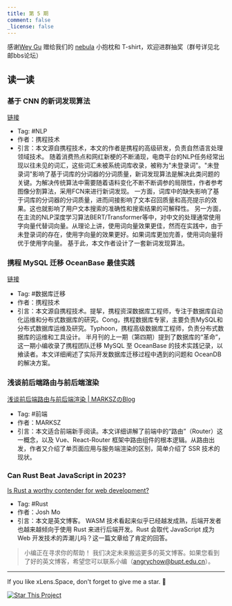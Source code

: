 ```yaml
---
title: 第 5 期
comment: false
_license: false
---
```


感谢[Wey Gu](https://github.com/wey-gu) 赠给我们的 [nebula](https://github.com/vesoft-inc/nebula) 小抱枕和 T-shirt，欢迎进群抽奖（群号详见北邮bbs论坛）

## 读一读

### 基于 CNN 的新词发现算法

[链接](https://mp.weixin.qq.com/s?__biz=MjM5MDI3MjA5MQ==&mid=2697273648&idx=1&sn=b262832de1e4c29a887b961787bdde2e&chksm=8376de04b40157128bf9c545507db8ae75d89adfa0b04e0aef0d008e1841f379dcc10f17c303&mpshare=1&scene=23&srcid=0506OqsO9UJ9RVmnZyTDsbVo&sharer_sharetime=1683374710004&sharer_shareid=39eb9708e014efe369ca04899a675053#rd)

- Tag: #NLP 
- 作者：携程技术
- 引言：本文源自携程技术，本文的作者是携程的高级研发，负责自然语言处理领域技术。
随着消费热点和网红新梗的不断涌现，电商平台的NLP任务经常出现以往未见的词汇，这些词汇未被系统词库收录，被称为"未登录词"。"未登录词"影响了基于词库的分词器的分词质量，新词发现算法是解决此类问题的关键。为解决传统算法中需要随着语料变化不断不断调参的局限性，作者参考图像分割算法，采用FCN来进行新词发现。
一方面，词库中的缺失影响了基于词库的分词器的分词质量，进而间接影响了文本召回质量和高亮提示的效果。这也就影响了用户文本搜索的准确性和搜索结果的可解释性。
另一方面，在主流的NLP深度学习算法BERT/Transformer等中，对中文的处理通常使用字向量代替词向量。从理论上讲，使用词向量效果更佳，然而在实践中，由于未登录词的存在，使用字向量的效果更好。如果词库更加完善，使用词向量将优于使用字向量。
基于此，本文作者设计了一套新词发现算法。

### 携程 MySQL 迁移 OceanBase 最佳实践

[链接](https://mp.weixin.qq.com/s?__biz=MjM5MDI3MjA5MQ==&mid=2697274232&idx=1&sn=c3177fb71989308d4751d9946fbcc436&chksm=8376dc4cb401555ac23322dd44499ec4e230ec6a96181de923868a09e31bf8335a6b72aee321&mpshare=1&scene=23&srcid=05066QpI2UlrUApjGF9xHZ2V&sharer_sharetime=1683374741507&sharer_shareid=39eb9708e014efe369ca04899a675053#rd)

- Tag: #数据库迁移 
- 作者：携程技术
- 引言：本文源自携程技术。提挈，携程资深数据库工程师，专注于数据库自动化运维和分布式数据库的研究。Cong，携程数据库专家，主要负责MySQL和分布式数据库运维及研究。Typhoon，携程高级数据库工程师，负责分布式数据库的运维和工具设计。
半月刊的上一期（第四期）提到了数据库的“革命”，这一期小编收录了携程团队迁移 MySQL 至 OceanBase 的技术实践记录，以飨读者。本文详细阐述了实际开发数据库迁移过程中遇到的问题和 OceanDB 的解决方案。

### 浅谈前后端路由与前后端渲染

[浅谈前后端路由与前后端渲染 \| MARKSZのBlog](https://molunerfinn.com/fe-be-router-render)

- Tag: #前端 
- 作者：MARKSZ
- 引言：本文适合前端新手阅读。本文详细讲解了前端中的“路由”（Router）这一概念，以及 Vue、React-Router 框架中路由组件的根本逻辑。从路由出发，作者又介绍了单页面应用与服务端渲染的区别，简单介绍了 SSR 技术的现状。

### Can Rust Beat JavaScript in 2023?

[Is Rust a worthy contender for web development?](https://joshmo.hashnode.dev/can-rust-beat-javascript-in-2023)

- Tag: #Rust 
- 作者：Josh Mo
- 引言：本文是英文博客。 WASM 技术看起来似乎已经越发成熟，后端开发者也越来越倾向于使用 Rust 来进行后端开发。Rust 会取代 JavaScript 成为 Web 开发技术的弄潮儿吗？这一篇文章给了肯定的回答。

> 小编正在寻求你的帮助！ 我们决定未来搬运更多的英文博客。如果您看到了好的英文博客，希望您可以联系小编（angrychow@bupt.edu.cn）。

---

If you like xLens.Space, don't forget to give me a star. :star2:

[![Star This Project](https://img.shields.io/github/stars/xLensSpace/xlensspace.github.io?label=Stars&style=social)](https://github.com/xLensSpace/xlensspace.github.io)